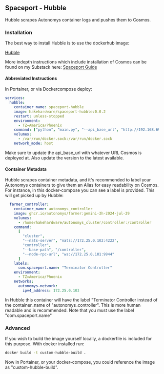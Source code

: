## Spaceport - Hubble
Hubble scrapes Autonomys container logs and pushes them to Cosmos.

### Installation
The best way to install Hubble is to use the dockerhub image:

[Hubble](https://hub.docker.com/r/hakehardware/spaceport-hubble)

More indepth instructions which include installation of Cosmos can be found on my Substack here:
[Spaceport Guide](https://hakedev.substack.com/p/spaceport-guide)


#### Abbreviated Instructions
In Portainer, or via Dockercompose deploy:
```yml
services:
  hubble:
    container_name: spaceport-hubble
    image: hakehardware/spaceport-hubble:0.0.2
    restart: unless-stopped
    environment:
      - TZ=America/Phoenix
    command: ["python", "main.py", "--api_base_url", "http://192.168.69.12:9955"]
    volumes:
      - /var/run/docker.sock:/var/run/docker.sock
    network_mode: host
```

Make sure to update the api_base_url with whatever URL Cosmos is deployed at. Also update the version to the latest available.

#### Container Metadata
Hubble scrapes container metadata, and it's recommended to label your Autonomys containers to give them an Alias for easy readability on Cosmos. For instance, in this docker-compose you can see a label is provided. This will get picked up by Hubble:

```yml
  farmer_controller:
    container_name: autonomys_controller
    image: ghcr.io/autonomys/farmer:gemini-3h-2024-jul-29
    volumes:
      - /home/hakehardware/autonomys_cluster/controller:/controller
    command:
      [
        "cluster",
        "--nats-server", "nats://172.25.0.102:4222",
        "controller",
        "--base-path", "/controller",
        "--node-rpc-url", "ws://172.25.0.101:9944"
      ]
    labels:
      com.spaceport.name: "Terminator Controller"
    environment:
      - TZ=America/Phoenix
    networks:
      autonomys-network:
        ipv4_address: 172.25.0.103
```

In Hubble this container will have the label "Terminator Controller instead of the container_name of "autonomys_controller". This is more human readable and is recommended. Note that you must use the label "com.spaceport.name"

### Advanced
If you wish to build the image yourself locally, a dockerfile is included for this purpose.  With docker installed run:

```bash
docker build -t custom-hubble-build .
```

Now in Portainer, or your docker-compose, you could reference the image as "custom-hubble-build". 